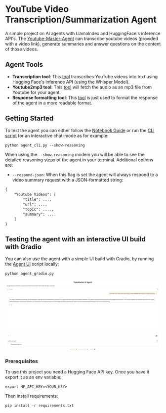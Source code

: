# YouTube Video Transcription/Summarization Agent
A simple project on AI agents with LlamaIndex and HuggingFace's inference API's. The [Youtube-Master-Agent](./agents/tubemaster.py) can transcribe youtube videos (provided with a video link), generate summaries and answer questions on the content of those videos.

## Agent Tools
- **Transcription tool**: This [tool](./tools/transcriber.py) transcribes YouTube videos into text using Hugging Face's inference API (using the Whisper Model).
- **Youtube2mp3 tool**: This [tool](./tools/youtube_fetcher.py) will fetch the audio as an mp3 file from Youtube for your agent.
- **Response formatting tool**: This [tool](./tools/response_formatter.py) is just used to format the response of the agent in a more readable format.

## Getting Started
To test the agent you can either follow the [Notebook Guide](agent.ipynb) or run the [CLI script](agent_cli.py) for an interactive chat-mode as for example:
```
python agent_cli.py --show-reasoning
```

When using the `--show-reasoning` modem you will be able to see the detailed reasoning steps of the agent in your terminal. Additional options are:
- `--respond-json`: When this flag is set the agent will always respond to a video summary request with a JSON-formatted string:
```
{
    "Youtube Videos": [
        "title": ...,
        "url": ...,
        "topic": ....,
        "summary": ....
    ]
}
```

## Testing the agent with an interactive UI build with Gradio
You can also use the agent with a simple UI build with Gradio, by running the [Agent UI](./agent_gradio.py) script locally:
```
python agent_gradio.py
```
![Youtube Agent](./readme-images/agent.png)

### Prerequisites
To use this project you need a Hugging Face API key. Once you have it export it as an env variable:
```
export HF_API_KEY=<YOUR_KEY>
```
Then install requirements:
```
pip install -r requirements.txt
```
